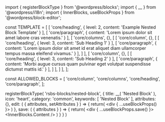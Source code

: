 import { registerBlockType } from '@wordpress/blocks';
import { __ } from '@wordpress/i18n';
import { InnerBlocks, useBlockProps } from '@wordpress/block-editor';

const TEMPLATE = [
    [ 'core/heading', { level: 2, content: 'Example Nested Block Template' } ],
    [ 'core/paragraph', { content: 'Lorem ipsum dolor sit amet labore cras venenatis.' } ],
    [ 'core/columns', {},
        [
            [ 'core/column', {}, [
                    [ 'core/heading', { level: 3, content: 'Sub Heading 1' } ],
                    [ 'core/paragraph', { content: 'Lorem ipsum dolor sit amet id erat aliquet diam ullamcorper tempus massa eleifend vivamus.' } ],
                ]
            ],
            [ 'core/column', {}, [
                    [ 'core/heading', { level: 3, content: 'Sub Heading 2' } ],
                    [ 'core/paragraph', { content: 'Morbi augue cursus quam pulvinar eget volutpat suspendisse dictumst mattis id.' } ],
                ]
            ],
        ]
    ],
];

const ALLOWED_BLOCKS = [
    'core/column',
    'core/columns',
    'core/heading',
    'core/paragraph',
];

registerBlockType( 'rsbs-blocks/nested-block', {
    title: __( 'Nested Block' ),
    icon: 'heart',
    category: 'common',
    keywords: [ 'Nested Block' ],
    attributes: {},
    edit: ( { attributes, setAttributes } ) => {
        return(
            <div { ...useBlockProps() }>
                <InnerBlocks
                    template={TEMPLATE}
                    allowedBlocks={ALLOWED_BLOCKS}
                    templateLock="all"
                />
            </div>
        )
    },
    save: ( { attributes } ) => {
        return(
            <div { ...useBlockProps.save() }>
                <InnerBlocks.Content />
            </div>
        )
    }
} )